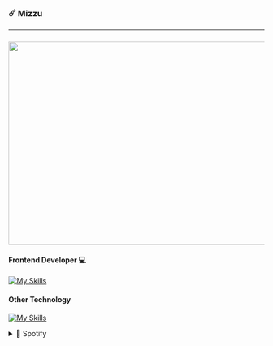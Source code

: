 ### ☄️ Mizzu
---
###
<div align="center">
<!--Img-->

  <img align="center" height="400" width="700" src="https://media.tenor.com/On7nVJgMM7YAAAAC/your-name-kimi-no-na-wa.giff"  />

<!--Icons-->
<br>
<div align="left">
<h4>Frontend Developer 💻</h4>
  
[![My Skills](https://skillicons.dev/icons?i=html,css,bootstrap,tailwind,js)](https://skillicons.dev)

<h4>
  Other Technology
</h4>

[![My Skills](https://skillicons.dev/icons?i=dart,flutter,python,django,flask)](https://skillicons.dev)
<details>
  <summary>🎵 Spotify</summary>
  
![Alt text](https://spotify-recently-played-readme.vercel.app/api?user=31t5ldnl22dk6cziqtedriwbgera)
</details>
</div>

</div>


